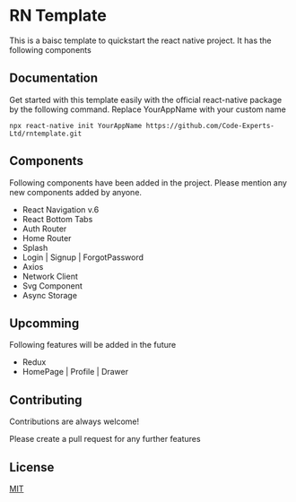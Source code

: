 
# RN Template

This is a baisc template to quickstart the react native project. It has the following components 



## Documentation

Get started with this template easily with the official react-native package by the following command. Replace YourAppName with your custom name

```
npx react-native init YourAppName https://github.com/Code-Experts-Ltd/rntemplate.git
```



## Components

Following components have been added in the project. Please mention any new components added by anyone.

* React Navigation v.6
* React Bottom Tabs
* Auth Router
* Home Router
* Splash
* Login | Signup | ForgotPassword 
* Axios
* Network Client
* Svg Component
* Async Storage
## Upcomming

Following features will be added in the future

* Redux
* HomePage | Profile | Drawer 

## Contributing

Contributions are always welcome!

Please create a pull request for any further features



## License

[MIT](https://choosealicense.com/licenses/mit/)


